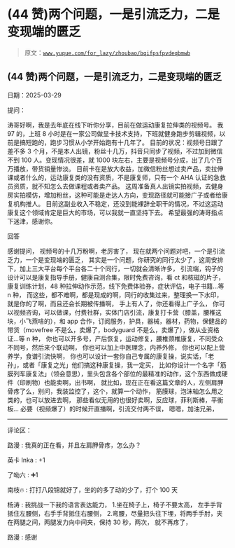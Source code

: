 # (44 赞)两个问题，一是引流乏力，二是变现端的匮乏

> 原文：[`www.yuque.com/for_lazy/zhoubao/bqifpsfpvdeqbmwb`](https://www.yuque.com/for_lazy/zhoubao/bqifpsfpvdeqbmwb)

## (44 赞)两个问题，一是引流乏力，二是变现端的匮乏

日期：2025-03-29

提问：

涛哥好啊，我是去年底在线下听你分享，目前在做运动康复拉伸类的视频号。
我 97 的，上班 8 小时是在一家公司做显卡技术支持，下班就健身跑步剪辑视频，以前是搞短跑的，跑步习惯从小学开始跑有十几年了。
目前的状况：视频号日跟了差不多 3 个月，不是本人出镜，粉丝十几万，抖音只同步了视频，不过加到微信不到 100 人。变现情况很差，就 1000 块左右，主要是视频号分成，出了几个百万播放，带货销量惨淡。
目前卡在是放大收益，加微信粉丝想过卖产品，卖拉伸课或者什么的，运动康复类的没有资质，不是康复师，只有一个 AHA 认证的急救员资质，就不知怎么去做课程或者卖产品。
这周准备真人出镜实拍视频，去健身房实拍模仿，增加粉丝，这种可能是走达人方向，变现路径就可能接广子或者给康复机构推人。
目前这副业收入不稳定，还没到能裸辞全职干的情况，不过这运动康复这个领域肯定是巨大的市场，可以我就一直坚持下去。 希望最强的涛哥指点下迷津，感谢你。

回答

感谢提问， 视频号的十几万粉啊，老厉害了， 现在就两个问题对吧，一个是引流乏力，一个是变现端的匮乏，
其实是一个问题，你研究的同行太少了，这周安排下，加上三大平台每个平台各二十个同行，一切就会清晰许多，
引流端，钩子的设计可以是康复指导手册，健康自测合集，限时免费咨询，看 ct 和核磁的片子，康复训练计划，48 种拉伸动作示范，线下免费体验券，症状评估，电子书籍...等 n 种，
而这些，都不难啊，都是现成的啊，同行的收集过来，整理换一下水印，就是你的了啊，而且还会长期被传播啊， 手上有人了，你还看得上广子么，
你可以视频咨询，可以做课，付费社群，实体门店引流，康复打卡营（膝盖，腰椎这块，小飞燕啥的），和 app 合作，订阅服务，护具，器械，器材，药物，保健品的带货（movefree 不是么，卖爆了，bodyguard 不是么，卖爆了），做从业资格证...等 n 种，
你也可以开多号，产后恢复，运动修复，腰椎颈椎康复，不同受众不同号，然后来个联动啊， 你也可以加上中医理念，内养外修， 你也可以配上营养学，食谱引流快啊，
你也可以设计一套你自己专属的康复操，说实话，「老孙」，或者「康复之光」他们搞这种康复操，我一定买，
比如你设计一个名字「筋膜列车康复法」（领会意思），里头包含各个部位的最精准的动作，这个东西做成硬件（印刷物）也能卖啊，出书啊，
就比如，现在正在看这篇文章的人，左侧肩胛骨疼了么，别问，我装监控了，这个，就算一个动作， 筋膜球，泡沫轴怎么用之类的，也可以放进去啊，
那些看似无用的也很好卖啊，反应球，菲利斯棒，平衡板... 必要（视频爆了）的时候开直播啊，引流交付两不误， 嗯嗯，加油兄弟，

* * *

评论区：

路漫 : 我真的正在看，并且左肩胛骨疼，怎么办？

英卡 Inka : +1

了呦六 : ➕1

南枝🔥 : 打打八段锦就好了，坐的的多了动的少了，打个 100 天

杨涛 : 我挑战一下我的语言表达能力， 1.坐在椅子上，椅子不要太高， 左手手背抵住左腰侧，右手手背抵住右腰侧，
2.弯腰，尽量把头往下埋，将两手手肘，夹在两腿之间，两腿发力向中间夹，保持 30 秒，两次， 就不再疼了，

路漫 : 感谢